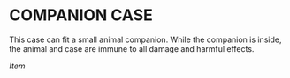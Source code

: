 # COMPANION CASE

This case can fit a small animal companion. While the companion is inside, the animal and case are immune to all damage and harmful effects.

*Item*
